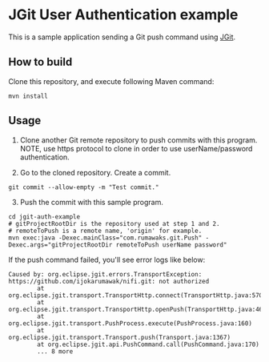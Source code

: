 # JGit User Authentication example

This is a sample application sending a Git push command using [JGit](https://www.eclipse.org/jgit/).

## How to build

Clone this repository, and execute following Maven command:

```
mvn install
```

## Usage

1. Clone another Git remote repository to push commits with this program.
NOTE, use https protocol to clone in order to use userName/password authentication.

2. Go to the cloned repository. Create a commit.

```
git commit --allow-empty -m "Test commit."
```

3. Push the commit with this sample program.

```
cd jgit-auth-example
# gitProjectRootDir is the repository used at step 1 and 2.
# remoteToPush is a remote name, 'origin' for example.
mvn exec:java -Dexec.mainClass="com.rumawaks.git.Push" -Dexec.args="gitProjectRootDir remoteToPush userName password"
```

If the push command failed, you'll see error logs like below:

```
Caused by: org.eclipse.jgit.errors.TransportException: https://github.com/ijokarumawak/nifi.git: not authorized
        at org.eclipse.jgit.transport.TransportHttp.connect(TransportHttp.java:570)
        at org.eclipse.jgit.transport.TransportHttp.openPush(TransportHttp.java:466)
        at org.eclipse.jgit.transport.PushProcess.execute(PushProcess.java:160)
        at org.eclipse.jgit.transport.Transport.push(Transport.java:1367)
        at org.eclipse.jgit.api.PushCommand.call(PushCommand.java:170)
        ... 8 more
```